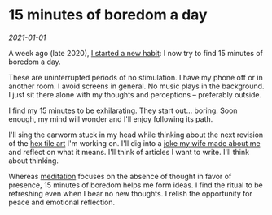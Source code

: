 # 15 minutes of boredom a day

_2021-01-01_

A week ago (late 2020), [I started a new habit](/zettel/goals/): 
I now try to find 15 minutes of boredom a day. 

These are uninterrupted periods of no stimulation.
I have my phone off or in another room. 
I avoid screens in general. No music plays in the 
background. I just sit there alone with my thoughts
and perceptions – preferably outside.

I find my 15 minutes to be exhilarating. They start 
out... boring. Soon enough, my mind will wonder and
I'll enjoy following its path. 

I'll sing the earworm stuck in my head while thinking
about the next revision of the [hex
tile art](https://editor.p5js.org/alxrsngrtn/sketches/8Ndif6Ngl)
I'm working on. I'll dig into a [joke my wife made
about me](/zettel/determinism/) and reflect on what 
it means. I'll think of articles I want to write.
I'll think about thinking. 

Whereas [meditation](/zettel/ice/) focuses on the absence of 
thought in favor of presence, 15 minutes of boredom helps me
form ideas. I find the ritual to be refreshing even
when I bear no new thoughts. I relish the opportunity
for peace and emotional reflection.
